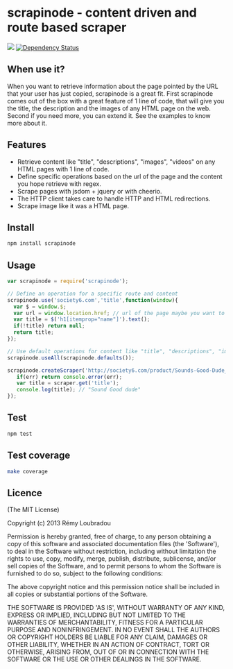 # scrapinode - content driven and route based scraper

[![](https://secure.travis-ci.org/lbdremy/scrapinode.png)](http://travis-ci.org/#!/lbdremy/scrapinode) [![Dependency Status](https://gemnasium.com/lbdremy/scrapinode.png)](https://gemnasium.com/lbdremy/scrapinode)

## When use it?

When you want to retrieve information about the page pointed by the URL that your user has just copied, scrapinode is a great fit.
First scrapinode comes out of the box with a great feature of 1 line of code, that will give you the title, the description and the images of any HTML page on the web.
Second if you need more, you can extend it. See the examples to know more about it.

## Features

- Retrieve content like "title", "descriptions", "images", "videos" on any HTML pages with 1 line of code.
- Define specific operations based on the url of the page and the content you hope retrieve with regex.
- Scrape pages with jsdom + jquery or with cheerio.
- The HTTP client takes care to handle HTTP and HTML redirections.
- Scrape image like it was a HTML page.

## Install

```bash
npm install scrapinode
```

## Usage

```javascript
var scrapinode = require('scrapinode');

// Define an operation for a specific route and content
scrapinode.use('society6.com','title',function(window){
  var $ = window.$;
  var url = window.location.href; // url of the page maybe you want to check for some reasons
  var title = $('h1[itemprop="name"]').text();
  if(!title) return null;
  return title;
});

// Use default operations for content like "title", "descriptions", "images", "videos"
scrapinode.useAll(scrapinode.defaults());

scrapinode.createScraper('http://society6.com/product/Sounds-Good-Dude_T-shirt',function(err,scraper){
   if(err) return console.error(err);
   var title = scraper.get('title');
   console.log(title); // "Sound Good dude"
});
```

## Test

```bash
npm test
```

## Test coverage

```bash
make coverage
```

## Licence

(The MIT License)

Copyright (c) 2013 Rémy Loubradou

Permission is hereby granted, free of charge, to any person obtaining a copy of this software and associated documentation files (the 'Software'), to deal in the Software without restriction, including without limitation the rights to use, copy, modify, merge, publish, distribute, sublicense, and/or sell copies of the Software, and to permit persons to whom the Software is furnished to do so, subject to the following conditions:

The above copyright notice and this permission notice shall be included in all copies or substantial portions of the Software.

THE SOFTWARE IS PROVIDED 'AS IS', WITHOUT WARRANTY OF ANY KIND, EXPRESS OR IMPLIED, INCLUDING BUT NOT LIMITED TO THE WARRANTIES OF MERCHANTABILITY, FITNESS FOR A PARTICULAR PURPOSE AND NONINFRINGEMENT. IN NO EVENT SHALL THE AUTHORS OR COPYRIGHT HOLDERS BE LIABLE FOR ANY CLAIM, DAMAGES OR OTHER LIABILITY, WHETHER IN AN ACTION OF CONTRACT, TORT OR OTHERWISE, ARISING FROM, OUT OF OR IN CONNECTION WITH THE SOFTWARE OR THE USE OR OTHER DEALINGS IN THE SOFTWARE.
